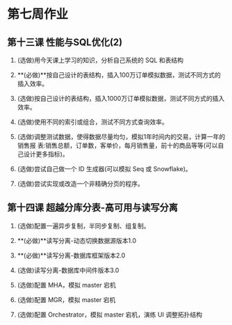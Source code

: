 # 第七周作业

## 第十三课 性能与SQL优化(2)

1. (选做)用今天课上学习的知识，分析自己系统的 SQL 和表结构

2. **(必做)**按自己设计的表结构，插入100万订单模拟数据，测试不同方式的插入效率。

   [FastInsertController.java]: https://github.com/Movosoft/JAVA-01/blob/main/Week_07/insert-data/src/main/java/com/movo/insertdata/controller/FastInsertController.java

3. (选做)按自己设计的表结构，插入1000万订单模拟数据，测试不同方式的插入效率。

4. (选做)使用不同的索引或组合，测试不同方式查询效率。

5. (选做)调整测试数据，使得数据尽量均匀，模拟1年时间内的交易，计算一年的销售报 表:销售总额，订单数，客单价，每月销售量，前十的商品等等(可以自己设计更多指标)。

6. (选做)尝试自己做一个 ID 生成器(可以模拟 Seq 或 Snowflake)。 

7. (选做)尝试实现或改造一个非精确分页的程序。

## 第十四课 超越分库分表-高可用与读写分离

1. (选做)配置一遍异步复制，半同步复制、组复制。 

2. **(必做)**读写分离-动态切换数据源版本1.0

   [ReadDataController.java]: https://github.com/Movosoft/JAVA-01/blob/main/Week_07/insert-data/src/main/java/com/movo/insertdata/controller/ReadDataController.java

3. **(必做)**读写分离-数据库框架版本2.0

   [shardingsphere-demo]: https://github.com/Movosoft/JAVA-01/tree/main/Week_07/shardingsphere-demo

4. (选做)读写分离-数据库中间件版本3.0

5. (选做)配置 MHA，模拟 master 宕机

6. (选做)配置 MGR，模拟 master 宕机

7. (选做)配置 Orchestrator，模拟 master 宕机，演练 UI 调整拓扑结构

